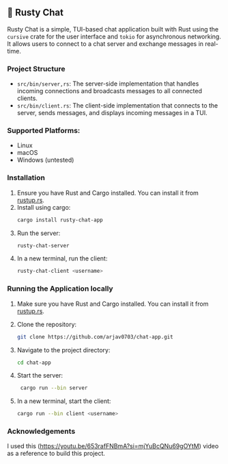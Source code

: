 ## 🎀 Rusty Chat 

Rusty Chat is a simple, TUI-based chat application built with Rust using the `cursive` crate for the user interface and `tokio` for asynchronous networking. It allows users to connect to a chat server and exchange messages in real-time.

### Project Structure
- `src/bin/server,rs`: The server-side implementation that handles incoming connections and broadcasts messages to all connected clients.
- `src/bin/client.rs`: The client-side implementation that connects to the server, sends messages, and displays incoming messages in a TUI.


### Supported Platforms:
- Linux
- macOS
- Windows (untested)

### Installation
1. Ensure you have Rust and Cargo installed. You can install it from [rustup.rs](https://rustup.rs/).
2. Install using cargo:
   ```bash
   cargo install rusty-chat-app
    ```
3. Run the server:
    ```bash
    rusty-chat-server
    ```
4. In a new terminal, run the client:
    ```bash
    rusty-chat-client <username>
    ```

### Running the Application locally
1. Make sure you have Rust and Cargo installed. You can install it from [rustup.rs](https://rustup.rs/).
2. Clone the repository:
   ```bash
   git clone https://github.com/arjav0703/chat-app.git
   ```

3. Navigate to the project directory:
   ```bash
   cd chat-app
   ```

4. Start the server:
   ```bash
    cargo run --bin server
    ```

5. In a new terminal, start the client:
    ```bash
    cargo run --bin client <username>
    ```

### Acknowledgements
I used this (https://youtu.be/653rafFNBmA?si=mjYuBcQNu69gOYtM) video as a reference to build this project.
